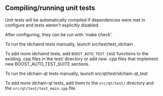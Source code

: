 Compiling/running unit tests
------------------------------------

Unit tests will be automatically compiled if dependencies were met in configure
and tests weren't explicitly disabled.

After configuring, they can be run with 'make check'.

To run the idchaind tests manually, launch src/test/test_idchain .

To add more idchaind tests, add `BOOST_AUTO_TEST_CASE` functions to the existing
.cpp files in the test/ directory or add new .cpp files that
implement new BOOST_AUTO_TEST_SUITE sections.

To run the idchain-qt tests manually, launch src/qt/test/idchain-qt_test

To add more idchain-qt tests, add them to the `src/qt/test/` directory and
the `src/qt/test/test_main.cpp` file.
